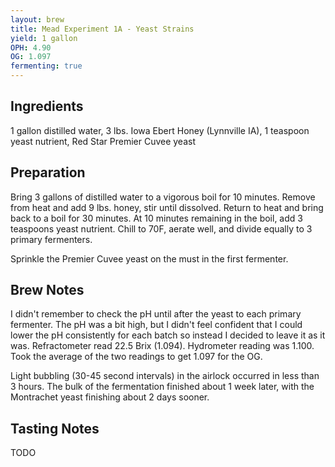 ```yaml
---
layout: brew
title: Mead Experiment 1A - Yeast Strains
yield: 1 gallon
OPH: 4.90
OG: 1.097
fermenting: true
---
```


## Ingredients
1 gallon distilled water, 3 lbs. Iowa Ebert Honey (Lynnville IA), 1 teaspoon yeast nutrient, Red Star Premier Cuvee yeast

## Preparation
Bring 3 gallons of distilled water to a vigorous boil for 10 minutes.  Remove from heat and add 9 lbs. honey, stir until dissolved.  Return to heat and bring back to a boil for 30 minutes.  At 10 minutes remaining in the boil, add 3 teaspoons yeast nutrient.  Chill to 70F, aerate well, and divide equally to 3 primary fermenters.  

Sprinkle the Premier Cuvee yeast on the must in the first fermenter.

## Brew Notes
I didn't remember to check the pH until after the yeast to each primary fermenter.  The pH was a bit high, but I didn't feel confident that I could lower the pH consistently for each batch so instead I decided to leave it as it was. Refractometer read 22.5 Brix (1.094). Hydrometer reading was 1.100.  Took the average of the two readings to get 1.097 for the OG.

Light bubbling (30-45 second intervals) in the airlock occurred in less than 3 hours.  The bulk of the fermentation finished about 1 week later, with the Montrachet yeast finishing about 2 days sooner.

## Tasting Notes
TODO
